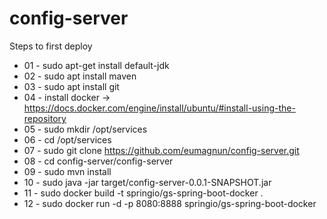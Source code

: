 # config-server

Steps to first deploy

* 01 - sudo apt-get install default-jdk
* 02 - sudo apt install maven
* 03 - sudo apt install git
* 04 - install docker -> https://docs.docker.com/engine/install/ubuntu/#install-using-the-repository
* 05 - sudo mkdir /opt/services
* 06 - cd /opt/services
* 07 - sudo git clone https://github.com/eumagnun/config-server.git
* 08 - cd config-server/config-server
* 09 - sudo mvn install
* 10 - sudo java -jar target/config-server-0.0.1-SNAPSHOT.jar
* 11 - sudo docker build -t springio/gs-spring-boot-docker .
* 12 - sudo docker run -d -p 8080:8888 springio/gs-spring-boot-docker
